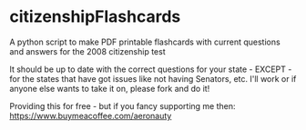 # citizenshipFlashcards
A python script to make PDF printable flashcards with current questions and answers for the 2008 citizenship test

It should be up to date with the correct questions for your state - EXCEPT - for the states that have got issues like not having Senators, etc. I'll work or if anyone else wants to take it on, please fork and do it!

Providing this for free - but if you fancy supporting me then: https://www.buymeacoffee.com/aeronauty

